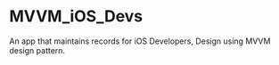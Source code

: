 # MVVM_iOS_Devs
An app that maintains records for iOS Developers, Design using MVVM design pattern. 
